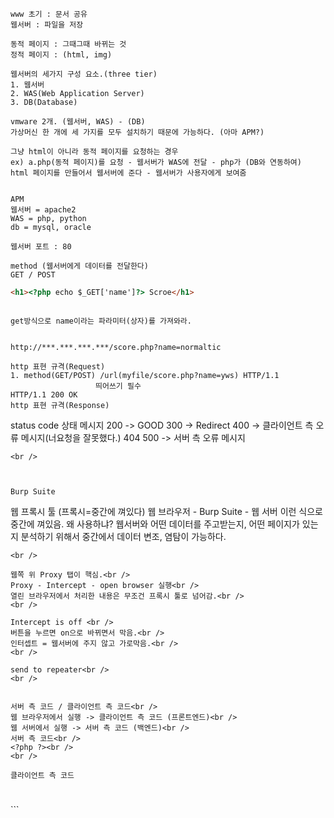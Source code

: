 ```
www 초기 : 문서 공유
웹서버 : 파일을 저장

동적 페이지 : 그때그때 바뀌는 것
정적 페이지 : (html, img)

웹서버의 세가지 구성 요소.(three tier)
1. 웹서버
2. WAS(Web Application Server)
3. DB(Database)

vmware 2개. (웹서버, WAS) - (DB)
가상머신 한 개에 세 가지를 모두 설치하기 때문에 가능하다. (아마 APM?)

그냥 html이 아니라 동적 페이지를 요청하는 경우
ex) a.php(동적 페이지)를 요청 - 웹서버가 WAS에 전달 - php가 (DB와 연동하여)
html 페이지를 만들어서 웹서버에 준다 - 웹서버가 사용자에게 보여줌


APM
웹서버 = apache2
WAS = php, python
db = mysql, oracle

웹서버 포트 : 80

method (웹서버에게 데이터를 전달한다)
GET / POST
```
```html 
<h1><?php echo $_GET['name']?> Scroe</h1> 
```
```

get방식으로 name이라는 파라미터(상자)를 가져와라.


http://***.***.***.***/score.php?name=normaltic

http 표현 규격(Request)
1. method(GET/POST) /url(myfile/score.php?name=yws) HTTP/1.1
                   띄어쓰기 필수
HTTP/1.1 200 OK
http 표현 규격(Response)
```
status code 상태 메시지
200 -> GOOD
300 -> Redirect
400 -> 클라이언트 측 오류 메시지(너요청을 잘못했다.) 404
500 -> 서버 측 오류 메시지
```
<br />



Burp Suite
```
웹 프록시 툴 (프록시=중간에 껴있다)
웹 브라우저 - Burp Suite - 웹 서버
이런 식으로 중간에 껴있음.
왜 사용하냐?
웹서버와 어떤 데이터를 주고받는지, 어떤 페이지가 있는지 분석하기 위해서
중간에서 데이터 변조, 염탐이 가능하다.
```
<br />

웹쪽 위 Proxy 탭이 핵심.<br />
Proxy - Intercept - open browser 실행<br />
열린 브라우저에서 처리한 내용은 무조건 프록시 툴로 넘어감.<br />
<br />

Intercept is off <br />
버튼을 누르면 on으로 바뀌면서 막음.<br />
인터셉트 = 웹서버에 주지 않고 가로막음.<br />
<br />

send to repeater<br />
<br />


서버 측 코드 / 클라이언트 측 코드<br />
웹 브라우저에서 실행 -> 클라이언트 측 코드 (프론트엔드)<br />
웹 서버에서 실행 -> 서버 측 코드 (백엔드)<br />
서버 측 코드<br />
<?php ?><br />
<br />

클라이언트 측 코드
```
<h1> </h1>
```
<br />
<script> </script><br />
<br />